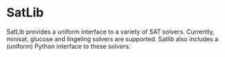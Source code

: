 # SatLib

SatLib provides a uniform interface to a variety of SAT solvers. Currently, minisat, glucose and lingeling solvers are supported.
Satlib also includes a (uniform) Python interface to these solvers.

